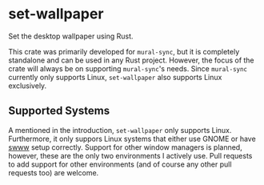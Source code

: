 # set-wallpaper

Set the desktop wallpaper using Rust.

This crate was primarily developed for `mural-sync`, but it is completely
standalone and can be used in any Rust project. However, the focus of the crate
will always be on supporting `mural-sync`'s needs. Since `mural-sync` currently
only supports Linux, `set-wallpaper` also supports Linux exclusively.

## Supported Systems

A mentioned in the introduction, `set-wallpaper` only supports Linux.
Furthermore, it only suppors Linux systems that either use GNOME or have
[swww](https://github.com/LGFae/swww) setup correctly. Support for other window
managers is planned, however, these are the only two environments I actively
use. Pull requests to add support for other environments (and of course any
other pull requests too) are welcome.
